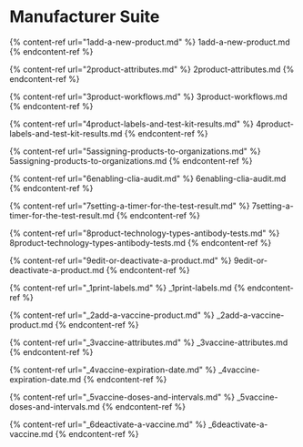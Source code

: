 # Manufacturer Suite

{% content-ref url="1add-a-new-product.md" %} 1add-a-new-product.md {% endcontent-ref %}

{% content-ref url="2product-attributes.md" %} 2product-attributes.md {% endcontent-ref %}

{% content-ref url="3product-workflows.md" %} 3product-workflows.md {% endcontent-ref %}

{% content-ref url="4product-labels-and-test-kit-results.md" %} 4product-labels-and-test-kit-results.md {% endcontent-ref %}

{% content-ref url="5assigning-products-to-organizations.md" %} 5assigning-products-to-organizations.md {% endcontent-ref %}

{% content-ref url="6enabling-clia-audit.md" %} 6enabling-clia-audit.md {% endcontent-ref %}

{% content-ref url="7setting-a-timer-for-the-test-result.md" %} 7setting-a-timer-for-the-test-result.md {% endcontent-ref %}

{% content-ref url="8product-technology-types-antibody-tests.md" %} 8product-technology-types-antibody-tests.md {% endcontent-ref %}

{% content-ref url="9edit-or-deactivate-a-product.md" %} 9edit-or-deactivate-a-product.md {% endcontent-ref %}

{% content-ref url="_1print-labels.md" %} _1print-labels.md {% endcontent-ref %}

{% content-ref url="_2add-a-vaccine-product.md" %} _2add-a-vaccine-product.md {% endcontent-ref %}

{% content-ref url="_3vaccine-attributes.md" %} _3vaccine-attributes.md {% endcontent-ref %} 

{% content-ref url="_4vaccine-expiration-date.md" %} _4vaccine-expiration-date.md {% endcontent-ref %}

{% content-ref url="_5vaccine-doses-and-intervals.md" %} _5vaccine-doses-and-intervals.md {% endcontent-ref %}

{% content-ref url="_6deactivate-a-vaccine.md" %} _6deactivate-a-vaccine.md {% endcontent-ref %} 
